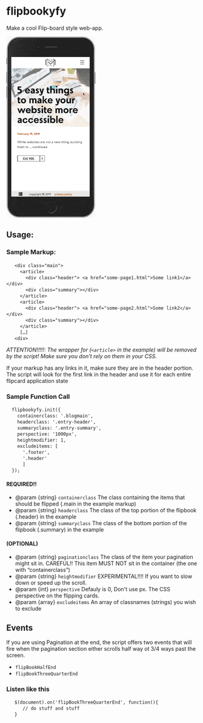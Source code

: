 # flipbookyfy
Make a cool Flip-board style web-app.

![sample image](https://raw.githubusercontent.com/justMoritz/flipbookyfy/master/sample.gif)



## Usage:

### Sample Markup:
```
   <div class="main">
     <article>
       <div class="header"> <a href="some-page1.html">Some link1</a> </div>
       <div class="summary"></div>
     </article>
     <article>
       <div class="header"> <a href="some-page2.html">Some link2</a> </div>
       <div class="summary"></div>
     </article>
     […]
   <div>
```

*ATTENTION!!!!!: The wrapper for (`<article>` in the example) will be removed by the script!*
*Make sure you don't rely on them in your CSS.*

If your markup has any links in it, make sure they are in the header portion. The script will
look for the first link in the header and use it for each entire flipcard application state

### Sample Function Call

```
  flipbookyfy.init({
    containerclass: '.blogmain',
    headerclass: '.entry-header',
    summaryclass: '.entry-summary',
    perspective: '1000px',
    heightmodifier: 1,
    excludeitems: [
      '.footer',
      '.header'
      ]
  });
```

#### REQUIRED!!

  * @param  {string} `containerclass`   The class containing the items that should be flipped (.main in the example markup)
  * @param  {string} `headerclass`      The class of the top portion of the flipbook (.header) in the example
  * @param  {string} `summaryclass`     The class of the bottom portion of the flipbook (.summary) in the example

#### (OPTIONAL)
  *  @param  {string} `paginationclass` The class of the item your pagination might sit in. CAREFUL!! This item MUST NOT sit in the container (the one with “containerclass”)
  * @param  {string} `heightmodifier`   EXPERIMENTAL!!!! If you want to slow down or speed up the scroll.
  * @param  {int}    `perspective`      Defauly is 0, Don't use px. The CSS perspective on the flipping cards.
  * @param  {array}  `excludeitems`     An array of classnames (strings) you wish to exclude


## Events

If you are using Pagination at the end, the script offers two events that will fire when the pagination section either scrolls half way ot 3/4 ways past the screen.

- `flipBookHalfEnd`
- `flipBookThreeQuarterEnd`

### Listen like this
```
   $(document).on('flipBookThreeQuarterEnd', function(){
      // do stuff and stuff
   }
```
